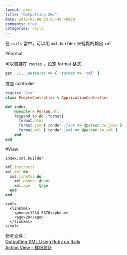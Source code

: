 ```yaml
---
layout: post
title: "Outputting XML"
date: 2016-03-08 23:03:49 +0800
comments: true
categories: rails
---
```


在 `rails` 當中，可以用 `xml.builder` 來輕鬆的輸出 `xml`

<!-- more -->

#Format

可以直接在 `routes` ，設定 format 格式

```ruby
get  :l, :defaults => { :format => 'xml' }
```

或是 controller

```ruby
require 'csv'
class PeopleController < ApplicationController

def index
    @people = Person.all
    respond_to do |format|
      format.html
      format.json{ render :json => @person.to_json }
      format.xml { render :xml => @person.to_xml }
    end
end
```

#View

`index.xml.builder`

```ruby
xml.instruct!
xml.xml do
  xml.linkXml do
    xml.phone  @user
    xml.age    @age
  end
end
```

```輸出
<xml>
  <linkXml>
    <phone>1234-5678</phone>
    <age>20</age>
  </linkXml>
</xml>
```

參考文件：  
[Outputting XML Using Ruby on Rails
](https://richonrails.com/articles/outputting-xml-using-ruby-on-rails)  
[Action View - 樣板設計](https://ihower.tw/rails4/actionview.html)